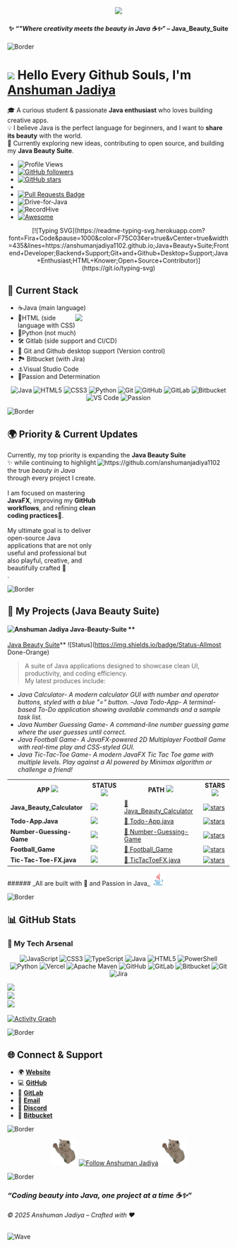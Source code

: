 
<p align="center">
  <img src="https://capsule-render.vercel.app/api?type=waving&color=gradient&text=Hello+Every+GitHub+Souls!!&height=100&section=header"/>
</p>

<div align="center">
  
  #### ✨ _“"Where creativity meets the beauty in Java ☕✨”_ – Java_Beauty_Suite  

</div>

![Border](https://capsule-render.vercel.app/api?type=rect&color=gradient&height=6)

# <img src="https://media.giphy.com/media/hvRJCLFzcasrR4ia7z/giphy.gif" width="25px"> Hello Every Github Souls, I'm [Anshuman Jadiya](https://anshumanjadiya1102.github.io)

🎓 A curious student & passionate **Java enthusiast** who loves building creative apps.  
💡 I believe Java is the perfect language for beginners, and I want to **share its beauty** with the world.  
🚀 Currently exploring new ideas, contributing to open source, and building my **Java Beauty Suite**.  

- ![Profile Views](https://komarev.com/ghpvc/?username=anshumanjadiya1102&color=orange&style=flat-square)
- [![GitHub followers](https://img.shields.io/github/followers/anshumanjadiya1102?label=Followers&style=social)](https://github.com/anshumanjadiya1102) <br>
- [![GitHub stars](https://img.shields.io/github/stars/anshumanjadiya1102?label=Stars&style=social)](https://github.com/anshumanjadiya1102) <br>
- <a href="https://github.com/anshumanjadiya1102/Opensource-practice/pulls">
- <img src="https://img.shields.io/github/issues-pr/recodehive/Opensource-practice" alt="Pull Requests Badge"/></a>
- ![Drive-for-Java](https://img.shields.io/badge/Drive--for--Java-Open%20Source%20Community-00ccff?style=for-the-badge&logo=github&logoColor=white)
- ![RecordHive](https://img.shields.io/badge/Organization-RecordHive-6a5acd?style=for-the-badge&logo=apachespark&logoColor=white)
- [![Awesome](https://awesome.re/badge.svg)](https://github.com/anshumanjadiya1102/anshumanjadiya1102/blob/master/sources/awesome.md) <br>

<div align=center>
  [![Typing SVG](https://readme-typing-svg.herokuapp.com?font=Fira+Code&pause=1000&color=F75C03&center=true&vCenter=true&width=435&lines=https://anshumanjadiya1102.github.io;Java+Beauty+Suite;Frontend+Developer;Backend+Support;Git+and+Github+Desktop+Support;Java+Enthusiast;HTML+Knower;Open+Source+Contributor)](https://git.io/typing-svg) 
</div>

## 🌱 Current Stack

- ☕Java (main language) <img src="https://raw.githubusercontent.com/sanjay-kv/sanjay-kv/main/Assets/illustration.png" min-width="300px" max-width="300px" width="350px" align="right"> <br>
- 📕HTML (side language with CSS) <br>
- 🗽Python (not much)  <br>
- 🛠 Gitlab (side support and CI/CD) <br>
- 🚀 Git and Github desktop support (Version control)  <br>
- 🏞 Bitbucket (with Jira) <br>
- ⚓Visual Studio Code  <br>
- 🎨Passion and Determination <br>
</p>

<div align="center">

![Java](https://img.shields.io/badge/Java-ED8B00?style=for-the-badge&logo=openjdk&logoColor=white) 
![HTML5](https://img.shields.io/badge/html5-%23E34F26.svg?style=for-the-badge&logo=html5&logoColor=white) 
![CSS3](https://img.shields.io/badge/css3-%231572B6.svg?style=for-the-badge&logo=css3&logoColor=white) 
![Python](https://img.shields.io/badge/python-3670A0?style=for-the-badge&logo=python&logoColor=ffdd54) 
![Git](https://img.shields.io/badge/git-%23F05033.svg?style=for-the-badge&logo=git&logoColor=white) 
![GitHub](https://img.shields.io/badge/github-%23121011.svg?style=for-the-badge&logo=github&logoColor=white) 
![GitLab](https://img.shields.io/badge/gitlab-%23181717.svg?style=for-the-badge&logo=gitlab&logoColor=white) 
![Bitbucket](https://img.shields.io/badge/bitbucket-%230047B3.svg?style=for-the-badge&logo=bitbucket&logoColor=white)
![VS Code](https://img.shields.io/badge/VS%20Code-0078d7?style=for-the-badge&logo=visual-studio-code&logoColor=white)
![Passion](https://img.shields.io/badge/Passion%20%26%20Determination-%23FF1493.svg?style=for-the-badge&logo=heart&logoColor=white)


</div>

![Border](https://capsule-render.vercel.app/api?type=rect&color=gradient&height=6)

## 🌍 Priority & Current Updates 
Currently, my top priority is expanding the <b>Java Beauty Suite</b> <br> <img src="https://i.pinimg.com/originals/46/41/61/4641611401ecb508c625eebe448da663.gif" width="300" height="300" align="right" alt="https://github.com/anshumanjadiya1102">
✨ while continuing to highlight the true <i>beauty in Java</i> through every project I create.<br>  
I am focused on mastering <b>JavaFX</b>, improving my <b>GitHub workflows</b>, and refining <b>clean coding practices</b>🌱. <br>  
My ultimate goal is to deliver open-source Java applications that are not only useful and professional but also playful, creative, and beautifully crafted 🚀<br>.  

![Border](https://capsule-render.vercel.app/api?type=rect&color=gradient&height=6)

## 🚀 My Projects (Java Beauty Suite)
#### <img width="20" height="20" alt="Anshuman Jadiya" src="https://github.com/user-attachments/assets/6db39f07-fed1-4596-9206-7ef26d414c65" /> Java-Beauty-Suite  **
[Java Beauty Suite](https://github.com/anshumanjadiya1102/Java_Beauty_Suite)** ![Status](https://img.shields.io/badge/Status-Allmost Done-Orange) 
> A suite of Java applications designed to showcase clean UI, productivity, and coding efficiency. <br>
My latest produces include:
- _Java Calculator_- *A modern calculator GUI with number and operator buttons, styled with a blue "=" button.*
-_Java Todo-App_- *A terminal-based To-Do application showing available commands and a sample task list.*
- _Java Number Guessing Game_- *A command-line number guessing game where the user guesses until correct.*
- _Java Football Game_- *A JavaFX-powered 2D Multiplayer Football Game with real-time play and CSS-styled GUI.*
- _Java Tic-Tac-Toe Game_- *A modern JavaFX Tic Tac Toe game with multiple levels. Play against a AI powered by Minimax algorithm or challenge a friend!*
<div align="center"> 
  <table> 
    <tr> 
      <th> APP <img src="https://img.shields.io/badge/App-🚀-blue?style=for-the-badge"></th> 
      <th> STATUS <img src="https://img.shields.io/badge/Status-📌-brightgreen?style=for-the-badge"></th> 
      <th> PATH <img src="https://img.shields.io/badge/Repository-📂-orange?style=for-the-badge"></th> 
      <th> STARS <img src="https://img.shields.io/badge/Stars-⭐-yellow?style=for-the-badge"></th> 
    </tr> 
    <tr> 
      <td><b>Java_Beauty_Calculator</b></td>
      <td><img src="https://img.shields.io/badge/Active-brightgreen?style=flat-square"></td> 
      <td><a href="https://github.com/anshumanjadiya1102/Java_Beauty_Calculator">🔗 Java_Beauty_Calculator</a></td> 
      <td><a href="https://github.com/anshumanjadiya1102/Java_Beauty_Calculator"><img src="https://img.shields.io/github/stars/anshumanjadiya1102/Java_Beauty_Calculator?style=for-the-badge&logo=github" alt="stars"></a> </td> 
    </tr> 
    <tr> 
      <td><b>Todo-App.Java</b></td> 
      <td><img src="https://img.shields.io/badge/Active-brightgreen?style=flat-square"></td> 
      <td><a href="https://github.com/anshumanjadiya1102/Todo-App.java">🔗 Todo-App.java</a></td> 
      <td><a href="https://github.com/anshumanjadiya1102/Todo-App.java"><img src="https://img.shields.io/github/stars/anshumanjadiya1102/Todo-App.java?style=for-the-badge&logo=github" alt="stars"></a></td> 
    </tr> 
    <tr> 
      <td><b>Number-Guessing-Game</b></td> 
      <td><img src="https://img.shields.io/badge/Active-brightgreen?style=flat-square"></td> 
      <td><a href="https://github.com/anshumanjadiya1102/Number-Guessing-Game">🔗 Number-Guessing-Game</a></td> 
      <td><a href="https://github.com/anshumanjadiya1102/Number-Guessing-Game"><img src="https://img.shields.io/github/stars/anshumanjadiya1102/Number-Guessing-Game?style=for-the-badge&logo=github" alt="stars"></a></td> 
    </tr> 
    <tr> 
      <td><b>Football_Game</b></td> 
      <td><img src="https://img.shields.io/badge/Active-brightgreen?style=flat-square"></td> 
      <td><a href="https://github.com/anshumanjadiya1102/Football_Game">🔗 Football_Game</a></td> 
      <td><a href="https://github.com/anshumanjadiya1102/Football_Game"><img src="https://img.shields.io/github/stars/anshumanjadiya1102/Football_Game?style=for-the-badge&logo=github" alt="stars"></a>
      </td> 
    </tr> 
    <tr> 
      <td><b>Tic-Tac-Toe-FX.java</b></td> 
      <td><img src="https://img.shields.io/badge/Active-brightgreen?style=flat-square"></td> 
      <td><a href="https://github.com/anshumanjadiya1102/TicTacToeFX.java">🔗 TicTacToeFX.java</a></td> 
      <td><a href="https://github.com/anshumanjadiya1102/TicTacToeFX.java"><img src="https://img.shields.io/github/stars/anshumanjadiya1102/TicTacToeFX.java?style=for-the-badge&logo=github" alt="stars"></a></a></td> 
  </tr> 
  </table> 
</div> 
###### _All are built with 💖 and Passion in Java_ <img src="https://raw.githubusercontent.com/devicons/devicon/master/icons/java/java-original.svg" alt="java" width="30" height="30"/>

![Border](https://capsule-render.vercel.app/api?type=rect&color=gradient&height=6)

## 📊 GitHub Stats

### 🚀 My Tech Arsenal 

<div align=center>

![JavaScript](https://img.shields.io/badge/javascript-%23323330.svg?style=for-the-badge&logo=javascript&logoColor=%23F7DF1E) 
![CSS3](https://img.shields.io/badge/css3-%231572B6.svg?style=for-the-badge&logo=css3&logoColor=white) 
![TypeScript](https://img.shields.io/badge/typescript-%23007ACC.svg?style=for-the-badge&logo=typescript&logoColor=white) 
![Java](https://img.shields.io/badge/java-%23ED8B00.svg?style=for-the-badge&logo=openjdk&logoColor=white) ![HTML5](https://img.shields.io/badge/html5-%23E34F26.svg?style=for-the-badge&logo=html5&logoColor=white) 
![PowerShell](https://img.shields.io/badge/PowerShell-%235391FE.svg?style=for-the-badge&logo=powershell&logoColor=white) ![Python](https://img.shields.io/badge/python-3670A0?style=for-the-badge&logo=python&logoColor=ffdd54) 
![Vercel](https://img.shields.io/badge/vercel-%23000000.svg?style=for-the-badge&logo=vercel&logoColor=white) ![Apache Maven](https://img.shields.io/badge/Apache%20Maven-C71A36?style=for-the-badge&logo=Apache%20Maven&logoColor=white) 
![GitHub](https://img.shields.io/badge/github-%23121011.svg?style=for-the-badge&logo=github&logoColor=white)
![GitLab](https://img.shields.io/badge/gitlab-%23181717.svg?style=for-the-badge&logo=gitlab&logoColor=white) 
![Bitbucket](https://img.shields.io/badge/bitbucket-%230047B3.svg?style=for-the-badge&logo=bitbucket&logoColor=white) ![Git](https://img.shields.io/badge/git-%23F05033.svg?style=for-the-badge&logo=git&logoColor=white) 
![Jira](https://img.shields.io/badge/jira-%230A0FFF.svg?style=for-the-badge&logo=jira&logoColor=white)

</div>

![](https://github-readme-stats.vercel.app/api?username=anshumanjadiya1102&theme=dark&hide_border=false&include_all_commits=true&count_private=true)  
![](https://nirzak-streak-stats.vercel.app/?user=anshumanjadiya1102&theme=dark&hide_border=false)  
![](https://github-readme-stats.vercel.app/api/top-langs/?username=anshumanjadiya1102&theme=dark&hide_border=false&layout=compact)

[![Activity Graph](https://github-readme-activity-graph.vercel.app/graph?username=anshumanjadiya1102&bg_color=0d1117&color=ffffff&line=f85c03&point=ffffff&area=true&hide_border=true)](https://github.com/ashutosh00710/github-readme-activity-graph)

![Border](https://capsule-render.vercel.app/api?type=rect&color=gradient&height=6)

## 🌐 Connect & Support
- 🌍 [**Website**](https://anshumanjadiya1102.github.io)  
- 💻 [**GitHub**](https://github.com/anshumanjadiya1102)  
- 🦊 [**GitLab**](https://gitlab.com/anshumanjadiya1102)  
- 📧 [**Email**](mailto:anshuman.jadiya03@gmail.com)  
- 💬 [**Discord**](https://discord.gg/JydSGaBN)  
- 📂 [**Bitbucket**](https://bitbucket.org/anshumanjadiya1102/workspace/overview/)  

![Border](https://capsule-render.vercel.app/api?type=rect&color=gradient&height=6)

<div align="center">
  <img src="https://github.com/LauraAllObe/LauraAllObe/blob/main/wavingCat.gif" width="60" height="60" />
  <a href="https://git.io/typing-svg"> <img src="https://readme-typing-svg.demolab.com?font=Jacquard+12&size=40&pause=1000&color=F75C03&center=true&vCenter=true&width=700&height=60&lines=Don't+Forget+to+Follow!" alt="Follow Anshuman Jadiya" /></a>
  <img src="https://github.com/LauraAllObe/LauraAllObe/blob/main/wavingCat.gif" width="60" height="60" />
</div> 

![Border](https://capsule-render.vercel.app/api?type=rect&color=gradient&height=6)

### _“Coding beauty into Java, one project at a time ☕✨”_  
###### © 2025 Anshuman Jadiya – Crafted with ❤️

![Wave](https://raw.githubusercontent.com/mayhemantt/mayhemantt/Update/svg/Bottom.svg)



